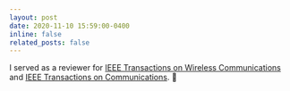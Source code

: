 ```yaml
---
layout: post
date: 2020-11-10 15:59:00-0400
inline: false
related_posts: false
---
```


I served as a reviewer for <a href="[https://ieeexplore.ieee.org/xpl/RecentIssue.jsp?punumber=7693]">IEEE Transactions on Wireless Communications</a> and [IEEE Transactions on Communications]([https://ieeexplore.ieee.org/xpl/RecentIssue.jsp?punumber=26]). :pencil:

